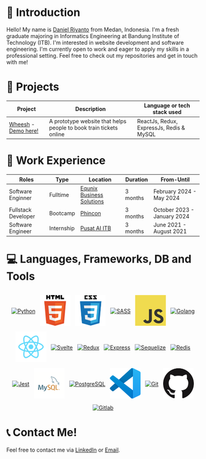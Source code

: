# 💬 Introduction
Hello! My name is [Daniel Riyanto](https://www.linkedin.com/in/daniel-riyanto-34b08b1aa/) from Medan, Indonesia. I'm a fresh graduate majoring in Informatics Engineering at Bandung Institute of Technology (ITB). I'm interested in website development and software engineering. I'm currently open to work and eager to apply my skills in a professional setting. Feel free to check out my repositories and get in touch with me!

# 📌 Projects
Project | Description | Language or tech stack used
--- | --- | ---
[Wheesh](https://github.com/Daniel-Ri/wheesh) - [Demo here!](https://wheesh-git-dev-react-express-danielris-projects.vercel.app/) | A prototype website that helps people to book train tickets online | ReactJs, Redux, ExpressJs, Redis & MySQL

# 💼 Work Experience
Roles | Type | Location | Duration | From-Until
--- | --- | --- | --- | ---
Software Enginner | Fulltime | [Equnix Business Solutions](https://www.linkedin.com/company/pt-equnix-business-solutions/) | 3 months | February 2024 - May 2024
Fullstack Developer | Bootcamp | [Phincon](https://www.linkedin.com/company/phintraco-consulting/) | 3 months | October 2023 - January 2024
Software Engineer | Internship | [Pusat AI ITB](https://aicenter-itb.com/) | 3 months | June 2021 - August 2021

# 💻 Languages, Frameworks, DB and Tools

<div style="margin: 2rem auto; width: 100%; display: flex; align-items: center; justify-content: center; flex-wrap: wrap; column-gap: 0.75rem; row-gap: 0.75rem;">
    <a href="https://www.python.org/" target="_blank">
        <img alt="Python" style="width: auto; max-height: 5rem;" src="https://avatars.githubusercontent.com/u/1525981" />
    </a>
    <a href="https://en.wikipedia.org/wiki/HTML5" target="_blank">
        <img alt="HTML5" style="width: auto; max-height: 5rem;" src="https://raw.githubusercontent.com/github/explore/80688e429a7d4ef2fca1e82350fe8e3517d3494d/topics/html/html.png" />
    </a>
    <a href="https://en.wikipedia.org/wiki/CSS#CSS_3" target="_blank">
        <img alt="CSS3" style="width: auto; max-height: 5rem;" src="https://raw.githubusercontent.com/github/explore/80688e429a7d4ef2fca1e82350fe8e3517d3494d/topics/css/css.png" />
    </a>
    <a href="https://sass-lang.com/" target="_blank">
        <img alt="SASS" style="width: auto; max-height: 5rem;" src="https://rawgit.com/sass/sass-site/main/source/assets/img/logos/logo.svg" />
    </a>
    <a href="https://en.wikipedia.org/wiki/JavaScript" target="_blank">
        <img alt="JavaScript" style="width: auto; max-height: 5rem;" src="https://raw.githubusercontent.com/github/explore/80688e429a7d4ef2fca1e82350fe8e3517d3494d/topics/javascript/javascript.png" />
    </a>
    <a href="https://go.dev/" target="_blank">
        <img alt="Golang" style="width: auto; max-height: 5rem;" src="https://avatars.githubusercontent.com/u/4314092" />
    </a>
    <a href="https://react.dev/" target="_blank">
        <img alt="React" style="width: auto; max-height: 5rem;" src="https://raw.githubusercontent.com/github/explore/80688e429a7d4ef2fca1e82350fe8e3517d3494d/topics/react/react.png" />
    </a>
    <a href="https://svelte.dev/" target="_blank">
        <img alt="Svelte" style="width: auto; max-height: 5rem;" src="https://avatars.githubusercontent.com/u/23617963" />
    </a>
    <a href="https://redux.js.org/" target="_blank">
        <img alt="Redux" style="width: auto; max-height: 5rem;" src="https://avatars.githubusercontent.com/u/13142323" />
    </a>
    <a href="https://expressjs.com/" target="_blank">
        <img alt="Express" style="width: auto; max-height: 5rem;" src="https://i.cloudup.com/zfY6lL7eFa-3000x3000.png" />
    </a>
    <a href="https://sequelize.org/" target="_blank">
        <img alt="Sequelize" style="width: auto; max-height: 5rem;" src="https://avatars.githubusercontent.com/u/3591786" />
    </a>
    <a href="https://redis.io/" target="_blank">
        <img alt="Redis" style="width: auto; max-height: 5rem;" src="https://redis.io/wp-content/uploads/2024/04/Logotype.svg?auto=webp&quality=85,75&width=120" />
    </a>
    <a href="https://jestjs.io/" target="_blank">
        <img alt="Jest" style="width: auto; max-height: 5rem;" src="https://avatars.githubusercontent.com/u/103283236" />
    </a>
    <a href="https://www.mysql.com/" target="_blank">
        <img alt="MySQL" style="width: auto; max-height: 5rem;" src="https://raw.githubusercontent.com/github/explore/80688e429a7d4ef2fca1e82350fe8e3517d3494d/topics/mysql/mysql.png" />
    </a>
    <a href="https://www.postgresql.org/" target="_blank">
        <img alt="PostgreSQL" style="width: auto; max-height: 5rem;" src="https://avatars.githubusercontent.com/u/177543" />
    </a>
    <a href="https://code.visualstudio.com/" target="_blank">
        <img alt="Visual Studio Code" style="width: auto; max-height: 5rem;" src="https://raw.githubusercontent.com/github/explore/80688e429a7d4ef2fca1e82350fe8e3517d3494d/topics/visual-studio-code/visual-studio-code.png" />
    </a>
    <a href="https://www.git-scm.com/" target="_blank">
        <img alt="Git" style="width: auto; max-height: 5rem;" src="https://avatars.githubusercontent.com/u/18133?s=200&v=4" />
    </a>
    <a href="https://github.com/" target="_blank">
        <img alt="Github" style="width: auto; max-height: 5rem;" src="https://raw.githubusercontent.com/github/explore/78df643247d429f6cc873026c0622819ad797942/topics/github/github.png">
    </a>
    <a href="https://gitlab.com/" target="_blank">
        <img alt="Gitlab" style="width: auto; max-height: 5rem;" src="https://avatars.githubusercontent.com/u/1086321">
    </a>
</div>

# 📞 Contact Me!
Feel free to contact me via [LinkedIn](https://www.linkedin.com/in/daniel-riyanto-34b08b1aa/) or [Email](mailto:danielriyato190700@gmail.com).